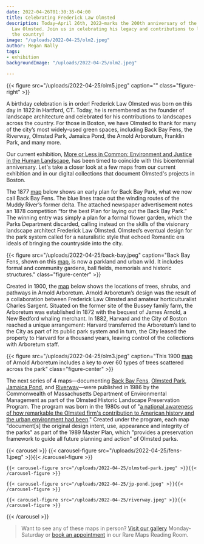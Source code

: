 ```yaml
---
date: 2022-04-26T01:30:35-04:00
title: Celebrating Frederick Law Olmsted
description: Today—April 26th, 2022—marks the 200th anniversary of the birth of Frederick
  Law Olmsted. Join us in celebrating his legacy and contributions to landscapes across
  the country!
image: "/uploads/2022-04-25/olm2.jpeg"
author: Megan Nally
tags:
- exhibition
backgroundImage: "/uploads/2022-04-25/olm2.jpeg"

---
```

{{< figure src="/uploads/2022-04-25/olm5.jpeg" caption="" class="figure-right" >}}

A birthday celebration is in order! Frederick Law Olmsted was born on this day in 1822 in Hartford, CT. Today, he is remembered as the founder of landscape architecture and celebrated for his contributions to landscapes across the country. For those in Boston, we have Olmsted to thank for many of the city’s most widely-used green spaces, including Back Bay Fens, the Riverway, Olmsted Park, Jamaica Pond, the Arnold Arboretum, Franklin Park, and many more. 

Our current exhibition, [More or Less in Common: Environment and Justice in the Human Landscape](https://www.leventhalmap.org/digital-exhibitions/more-or-less-in-common/), has been timed to coincide with this bicentennial anniversary. Let's take a closer look at a few maps from our current exhibition and in our digital collections that document Olmsted's projects in Boston. 

The 1877 [map](https://collections.leventhalmap.org/search/commonwealth:js956k89q) below shows an early plan for Back Bay Park, what we now call Back Bay Fens. The blue lines trace out the winding routes of the Muddy River’s former delta. The attached newspaper advertisement notes an 1878 competition “for the best Plan for laying out the Back Bay Park.” The winning entry was simply a plan for a formal flower garden, which the Parks Department discarded, calling instead on the skills of the visionary landscape architect Frederick Law Olmsted. Olmsted’s eventual design for the park system called for a naturalistic style that echoed Romantic era ideals of bringing the countryside into the city.

{{< figure src="/uploads/2022-04-25/back-bay.jpeg" caption="Back Bay Fens, shown on this [map](https://collections.leventhalmap.org/search/commonwealth:js956k89q), is now a parkland and urban wild. It includes formal and community gardens, ball fields, memorials and historic structures." class="figure-center" >}}

Created in 1900, the [map](https://collections.leventhalmap.org/search/commonwealth:9s161f59c) below shows the locations of trees, shrubs, and pathways in Arnold Arboretum. Arnold Arboretum’s design was the result of a collaboration between Frederick Law Olmsted and amateur horticulturalist Charles Sargent. Situated on the former site of the Bussey family farm, the Arboretum was established in 1872 with the bequest of James Arnold, a New Bedford whaling merchant. In 1882, Harvard and the City of Boston reached a unique arrangement: Harvard transferred the Arboretum’s land to the City as part of its public park system and in turn, the City leased the property to Harvard for a thousand years, leaving control of the collections with Arboretum staff. 

{{< figure src="/uploads/2022-04-25/olm3.jpeg" caption="This 1900 [map](https://collections.leventhalmap.org/search/commonwealth:9s161f59c) of Arnold Arboretum includes a key to over 60 types of trees scattered across the park" class="figure-center" >}}

The next series of 4 maps—documenting [Back Bay Fens](https://collections.leventhalmap.org/search/commonwealth:1831g286f), [Olmsted Park](https://collections.leventhalmap.org/search/commonwealth:gx41q246j), [Jamaica Pond](https://collections.leventhalmap.org/search/commonwealth:8w32tn93q), and [Riverway](https://collections.leventhalmap.org/search/commonwealth:8336kj69s)—were published in 1986 by the Commonwealth of Massachusetts Department of Environmental Management as part of the Olmsted Historic Landscape Preservation Program. The program was born in the 1980s out of "[a national awareness of how remarkable the Olmsted firm's contribution to American history and the urban environment had been](https://archives.lib.state.ma.us/handle/2452/835786)." Created under the program, each map "document\[s\] the original design intent, use, appearance and integrity of the parks" as part of the 1989 Master Plan, which "provides a preservation framework to guide all future planning and action" of Olmsted parks. 

{{< carousel >}}
{{< carousel-figure src="/uploads/2022-04-25/fens-1.jpeg" >}}{{< /carousel-figure >}}

    {{< carousel-figure src="/uploads/2022-04-25/olmsted-park.jpeg" >}}{{< /carousel-figure >}}
    
    {{< carousel-figure src="/uploads/2022-04-25/jp-pond.jpeg" >}}{{< /carousel-figure >}}
    
    {{< carousel-figure src="/uploads/2022-04-25/riverway.jpeg" >}}{{< /carousel-figure >}}

{{< /carousel >}}

> Want to see any of these maps in person? [Visit our gallery](https://www.leventhalmap.org/exhibitions/visit/) Monday-Saturday or [book an appointment](https://www.leventhalmap.org/research/appointments/) in our Rare Maps Reading Room. 